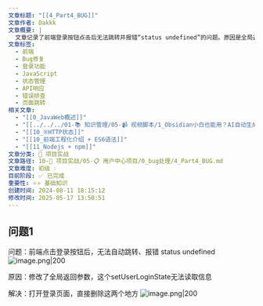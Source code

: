 ```yaml
---
文章标题: "[[4_Part4_BUG]]"
文章作者: Dakkk
文章概要: |
  文章记录了前端登录按钮点击后无法跳转并报错“status undefined”的问题。原因是全局返回参数修改导致`setUserLoginState`无法读取信息。解决方案是删除登录页面上与该状态设置相关的代码。
文章标签:
  - 前端
  - Bug修复
  - 登录功能
  - JavaScript
  - 状态管理
  - API响应
  - 错误排查
  - 页面跳转
相关文章:
  - "[[0_JavaWeb概述]]"
  - "[[../../../01-📚 知识管理/05-📹 视频脚本/1_Obsidian小白也能用？AI自动生成笔记元数据 (Templater基础演示)]]"
  - "[[10_※HTTP状态]]"
  - "[[10_前端工程化介绍 + ES6语法]]"
  - "[[11_Nodejs + npm]]"
文章分类: 🚀 项目实战
文章路径: 10-🚀 项目实战/05-📋 用户中心项目/0_bug处理/4_Part4_BUG.md
文章难度: 初级 💧
目前阶段: ✅ 已完成
重要性: ⭐⭐ 基础知识
创建时间: 2024-08-11 18:15:12
修改时间: 2025-05-17 13:50:51
---
```


## 问题1

问题：前端点击登录按钮后，无法自动跳转、报错 status undefined
![image.png|200](https://my-obsidian-image.oss-cn-guangzhou.aliyuncs.com/2024/04/4ad00b745599e5248f4692e29dc85657.png)

原因：修改了全局返回参数，这个setUserLoginState无法读取信息

解决：打开登录页面，直接删除这两个地方
![image.png|200](https://my-obsidian-image.oss-cn-guangzhou.aliyuncs.com/2024/04/23e949578461dc95eb561592818f11eb.png)
